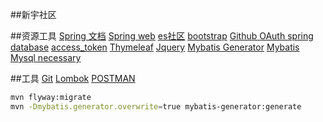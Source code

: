 ##新宇社区

##资源工具
[Spring 文档](https://spring.io/guides)
[Spring web](https://spring.io/guides/gs/serving-web-content/)
[es社区](https://elasticsearch.cn/)
[bootstrap](https://v3.bootcss.com/getting-started/#download)
[Github OAuth ](https://developer.github.com/apps/building-oauth-apps/creating-an-oauth-app/)
[spring database](https://docs.spring.io/spring-boot/docs/2.0.0.RC1/reference/htmlsingle/#boot-features-embedded-database-support)
[access_token](https://api.github.com/user?access_token+https://github.com/settings/tokens中的token信息)
[Thymeleaf](https://www.thymeleaf.org/doc/tutorials/3.0/usingthymeleaf.html#setting-attribute-values)
[Jquery](http://jquery.com/download/)
[Mybatis Generator](http://www.mybatis.org/generator/running/runningWithMaven.html)
[Mybatis Mysql necessary](http://www.mybatis.org/generator/usage/mysql.html)

##工具
[Git](https://www.git-scm.com/download/)
[Lombok](https://www.projectlombok.org/setup/maven)
[POSTMAN](https://www.getpostman.com/downloads/)


```bash
mvn flyway:migrate
mvn -Dmybatis.generator.overwrite=true mybatis-generator:generate
```